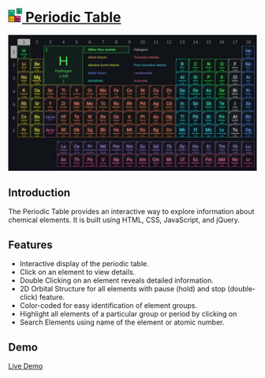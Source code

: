 # [<img src="assests/image/icons/periodic-table-color.png" width="28px" height="auto"/> Periodic Table](https://rupansamanta.github.io/periodic-table)
![](assests/image/screenshots/main.png)

## Introduction
The Periodic Table provides an interactive way to explore information about chemical elements. It is built using HTML, CSS, JavaScript, and jQuery.

## Features
- Interactive display of the periodic table.
- Click on an element to view details.
-  Double Clicking on an element reveals detailed information.
- 2D Orbital Structure for all elements with pause (hold) and stop (double-click) feature.
- Color-coded for easy identification of element groups.
- Highlight all elements of a particular group or period by clicking on 
- Search Elements using name of the element or atomic number.

## Demo
[Live Demo](https://rupansamanta.github.io/periodic-table)

